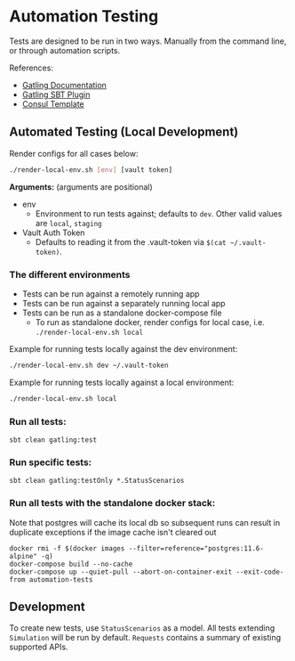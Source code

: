 # Automation Testing

Tests are designed to be run in two ways. Manually from the command line, or through automation scripts.

References:

* [Gatling Documentation](https://gatling.io/docs/current/)
* [Gatling SBT Plugin](https://github.com/gatling/gatling-sbt-plugin-demo)
* [Consul Template](https://github.com/hashicorp/consul-template)

## Automated Testing (Local Development)

Render configs for all cases below:

```bash
./render-local-env.sh [env] [vault token]
```

**Arguments:** (arguments are positional)

* env
    * Environment to run tests against; defaults to `dev`. Other valid values are `local`, `staging`
* Vault Auth Token
    * Defaults to reading it from the .vault-token via `$(cat ~/.vault-token)`.

### The different environments

* Tests can be run against a remotely running app
* Tests can be run against a separately running local app
* Tests can be run as a standalone docker-compose file
    * To run as standalone docker, render configs for local case, i.e. `./render-local-env.sh local`

Example for running tests locally against the dev environment:

```bash
./render-local-env.sh dev ~/.vault-token 
```  

Example for running tests locally against a local environment:

```bash
./render-local-env.sh local 
```  

### Run all tests:

```
sbt clean gatling:test 
```

### Run specific tests:

```
sbt clean gatling:testOnly *.StatusScenarios 
```

### Run all tests with the standalone docker stack:

Note that postgres will cache its local db so subsequent runs can result
in duplicate exceptions if the image cache isn't cleared out

```
docker rmi -f $(docker images --filter=reference="postgres:11.6-alpine" -q)
docker-compose build --no-cache
docker-compose up --quiet-pull --abort-on-container-exit --exit-code-from automation-tests
```

## Development

To create new tests, use `StatusScenarios` as a model. All tests extending `Simulation` will be run
by default. `Requests` contains a summary of existing supported APIs. 
